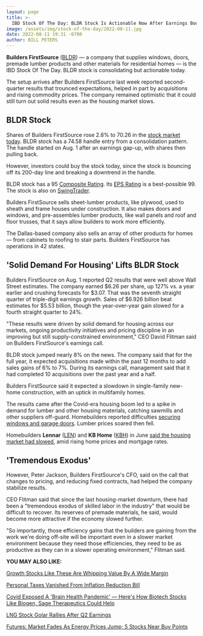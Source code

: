 ```yaml
---
layout: page
title: >-
  IBD Stock Of The Day: BLDR Stock Is Actionable Now After Earnings Boost
image: /assets/img/stock-of-the-day/2022-08-11.jpg
date: 2022-08-11 19:31 -0700
author: BILL PETERS
---
```







**Builders FirstSource** ([BLDR](https://research.investors.com/quote.aspx?symbol=BLDR)) — a company that supplies windows, doors, premade lumber products and other materials for residential homes — is the IBD Stock Of The Day. BLDR stock is consolidating but actionable today.




The setup arrives after Builders FirstSource last week reported second-quarter results that trounced expectations, helped in part by acquisitions and rising commodity prices. The company remained optimistic that it could still turn out solid results even as the housing market slows.


BLDR Stock
----------


Shares of Builders FirstSource rose 2.8% to 70.26 in the [stock market today](https://investors.com/stock-market-today). BLDR stock has a 74.58 handle entry from a consolidation pattern. The handle started on Aug. 1 after an earnings gap-up, with shares then pulling back.


However, investors could buy the stock today, since the stock is bouncing off its 200-day line and breaking a downtrend in the handle.


BLDR stock has a 95 [Composite Rating](https://www.investors.com/how-to-invest/investors-corner/how-to-research-growth-stocks/). Its [EPS Rating](https://www.investors.com/ibd-university/find-evaluate-stocks/exclusive-ratings/) is a best-possible 99. The stock is also on [SwingTrader](https://get.investors.com/swingtrader/?src=APA1BQ).


Builders FirstSource sells sheet-lumber products, like plywood, used to sheath and frame houses under construction. It also makes doors and windows, and pre-assembles lumber products, like wall panels and roof and floor trusses, that it says allow builders to work more efficiently.


The Dallas-based company also sells an array of other products for homes — from cabinets to roofing to stair parts. Builders FirstSource has operations in 42 states.


'Solid Demand For Housing' Lifts BLDR Stock
-------------------------------------------


Builders FirstSource on Aug. 1 reported Q2 results that were well above Wall Street estimates. The company earned $6.26 per share, up 127% vs. a year earlier and crushing forecasts for $3.07. That was the seventh straight quarter of triple-digit earnings growth. Sales of $6.926 billion beat estimates for $5.53 billion, though the year-over-year gain slowed for a fourth straight quarter to 24%.


"These results were driven by solid demand for housing across our markets, ongoing productivity initiatives and pricing discipline in an improving but still supply-constrained environment," CEO David Flitman said on Builders FirstSource's earnings call.


BLDR stock jumped nearly 8% on the news. The company said that for the full year, it expected acquisitions made within the past 12 months to add sales gains of 6% to 7%. During its earnings call, management said that it had completed 10 acquisitions over the past year and a half.


Builders FirstSource said it expected a slowdown in single-family new-home construction, with an uptick in multifamily homes.


The results came after the Covid-era housing boom led to a spike in demand for lumber and other housing materials, catching sawmills and other suppliers off-guard. Homebuilders reported difficulties [securing windows and garage doors](https://www.investors.com/news/lennar-stock-earnings-due-as-november-housing-data-rolls-in/). Lumber prices soared then fell.


Homebuilders **Lennar** ([LEN](https://research.investors.com/quote.aspx?symbol=LEN)) and **KB Home** ([KBH](https://research.investors.com/quote.aspx?symbol=KBH)) in June [said the housing market had slowed](https://www.investors.com/news/u-s-home-sales-slide-as-industry-crosses-this-milestone-lennar-beats-but-notes-slowdown/), amid rising home prices and mortgage rates.


'Tremendous Exodus'
-------------------


However, Peter Jackson, Builders FirstSource's CFO, said on the call that changes to pricing, and reducing fixed contracts, had helped the company stabilize results.


CEO Flitman said that since the last housing-market downturn, there had been a "tremendous exodus of skilled labor in the industry" that would be difficult to recover. Its reserves of premade materials, he said, would become more attractive if the economy slowed further.


"So importantly, those efficiency gains that the builders are gaining from the work we're doing off-site will be important even in a slower market environment because they need those efficiencies, they need to be as productive as they can in a slower operating environment," Flitman said.


**YOU MAY ALSO LIKE:**


[Growth Stocks Like These Are Whipping Value By A Wide Margin](https://www.investors.com/etfs-and-funds/sectors/sp500-growth-stocks-are-whipping-value-by-the-widest-margin-since-2021/)


[Personal Taxes Vanished From Inflation Reduction Bill](https://www.investors.com/etfs-and-funds/personal-finance/inflation-reduction-act-personal-taxes-vanished/)


[Covid Exposed A 'Brain Health Pandemic' — Here's How Biotech Stocks Like Biogen, Sage Therapeutics Could Help](https://www.investors.com/news/technology/biotech-stocks-depression-treatment-model/)


[LNG Stock Golar Rallies After Q2 Earnings](https://www.investors.com/news/lng-stocks-can-this-leader-report-a-q2-profit-amid-europes-energy-drought/)


[Futures: Market Fades As Energy Prices Jump; 5 Stocks Near Buy Points](https://www.investors.com/market-trend/stock-market-today/dow-jones-futures-market-rally-fades-as-energy-prices-soar-tesla-leads-5-stocks-near-buy-points/)




